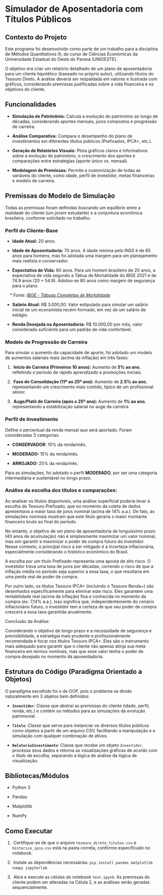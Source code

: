 # Simulador de Aposentadoria com Títulos Públicos
## Contexto do Projeto

Este programa foi desenvolvido como parte de um trabalho para a disciplina de Métodos Quantitativos III, do curso de Ciências Econômicas da Universidade Estadual do Oeste do Paraná (UNIOESTE).

O objetivo era criar um relatório detalhado de um plano de aposentadoria para um cliente hipotético (baseado no próprio autor), utilizando títulos do Tesouro Direto. A análise deveria ser respaldada em valores e ilustrada com gráficos, considerando premissas justificadas sobre a vida financeira e os objetivos do cliente.

## Funcionalidades

- **Simulação de Patrimônio:** Calcula a evolução do patrimônio ao longo de décadas, considerando aportes mensais, juros compostos e progressão de carreira.

- **Análise Comparativa:** Compara o desempenho do plano de investimentos em diferentes títulos públicos (Prefixados, IPCA+, etc.).

- **Geração de Relatórios Visuais:** Plota gráficos claros e informativos sobre a evolução do patrimônio, o crescimento dos aportes e comparações entre estratégias (aporte único vs. mensal).

- **Modelagem de Premissas:** Permite a customização de todas as variáveis do cliente, como idade, perfil de investidor, metas financeiras e modelo de carreira.


## Premissas do Modelo de Simulação

Todas as premissas foram definidas buscando um equilíbrio entre a realidade do cliente (um jovem estudante) e a conjuntura econômica brasileira, conforme solicitado no trabalho.

### Perfil do Cliente-Base

* **Idade Atual:** 20 anos.

* **Idade de Aposentadoria:** 70 anos. A idade mínima pelo INSS é de 65 anos para homens, mas foi adotada uma margem para um planejamento mais realista e conservador.

* **Expectativa de Vida:** 80 anos. Para um homem brasileiro de 20 anos, a expectativa de vida segundo a Tábua de Mortalidade do IBGE 2021 é de 74.9 anos (20 + 54.9). Adotou-se 80 anos como margem de segurança para o plano.

    * *Fonte: [IBGE - Tábuas Completas de Mortalidade](https://www.ibge.gov.br/estatisticas/sociais/populacao/9126-tabuas-completas-de-mortalidade.html)*

* **Salário Atual:** R$ 3.000,00. Valor estipulado para simular um salário inicial de um economista recém-formado, em vez de um salário de estágio.

* **Renda Desejada na Aposentadoria:** R$ 10.000,00 por mês, valor considerado suficiente para um padrão de vida confortável.


### Modelo de Progressão de Carreira

Para simular o aumento da capacidade de aporte, foi adotado um modelo de aumentos salariais reais (acima da inflação) em três fases:

1.  **Início de Carreira (Primeiros 10 anos):** Aumento de **5% ao ano**, refletindo o período de rápido aprendizado e promoções iniciais.

2.  **Fase de Consolidação (11º ao 25º ano):** Aumento de **2.5% ao ano**, representando um crescimento mais contido, típico de um profissional sênior.

3.  **Auge/Platô de Carreira (após o 25º ano):** Aumento de **1% ao ano**, representando a estabilização salarial no auge da carreira.


### Perfil de Investimento

Define o percentual da renda mensal que será aportado. Foram consideradas 3 categorias:

* **CONSERVADOR:** 10% da renda/mês.

* **MODERADO:** 15% da renda/mês.

* **ARROJADO:** 25% da renda/mês.

Para as simulações, foi adotado o perfil **MODERADO**, por ser uma categoria intermediária e sustentável no longo prazo.

### Análise da escolha dos títulos e comparações:

Ao analisar os títulos disponíveis, uma análise superficial poderia levar à escolha do Tesouro Prefixado, que no momento da coleta de dados apresentava a maior taxa de juros nominal (acima de 14% a.a.). De fato, as simulações nominais mostram que este título geraria o maior montante financeiro bruto ao final do período.

No entanto, o objetivo de um plano de aposentadoria de longuíssimo prazo (40 anos de acumulação) não é simplesmente maximizar um valor nominal, mas sim garantir e maximizar o poder de compra futuro do investidor. Nesse contexto, o principal risco a ser mitigado é a incerteza inflacionária, especialmente considerando o histórico econômico do Brasil.

A escolha por um título Prefixado representa uma aposta de alto risco. O investidor trava uma taxa de juros por décadas, correndo o risco de que a inflação média no período seja superior a essa taxa, o que resultaria em uma perda real de poder de compra.

Por outro lado, os títulos Tesouro IPCA+ (incluindo o Tesouro Renda+) são desenhados especificamente para eliminar este risco. Eles garantem uma rentabilidade real (acima da inflação) fixa e conhecida no momento da compra (ex: 7,14% a.a.). Isso significa que, independentemente do cenário inflacionário futuro, o investidor tem a certeza de que seu poder de compra crescerá a essa taxa garantida anualmente.



Conclusão da Análise:

Considerando o objetivo de longo prazo e a necessidade de segurança e previsibilidade, a estratégia mais prudente e profissionalmente recomendada é focar nos títulos Tesouro IPCA+. Eles são o instrumento mais adequado para garantir que o cliente não apenas atinja sua meta financeira em termos nominais, mas que esse valor tenha o poder de compra desejado no momento da aposentadoria.



## Estrutura do Código (Paradigma Orientado a Objetos)

O paradigma escolhido foi o de OOP, pois o problema se divide naturalmente em 3 objetos bem definidos:

* **`Investidor`**: Classe que abstrai as premissas do cliente (idade, perfil, renda, etc.) e contém os métodos para as simulações da evolução patrimonial.

* **`Titulo`**: Classe que serve para instanciar os diversos títulos públicos como objetos a partir de um arquivo CSV, facilitando a manipulação e a simulação com qualquer combinação de ativos.

* **`RelatorioInvestimento`**: Classe que recebe um objeto `Investidor`, processa seus dados e retorna as visualizações gráficas de acordo com o título de escolha, separando a lógica de análise da lógica de visualização.



## Bibliotecas/Módulos

* Python 3

* Pandas

* Matplotlib

* NumPy


## Como Executar

1.  Certifique-se de que o arquivo `tesouro_direto_titulos.csv` e `historico_ipca.csv` está na pasta correta, conforme especificado no notebook.

2.  Instale as dependências necessárias: `pip install pandas matplotlib numpy jupyterlab`.

3.  Abra e execute as células do notebook `test.ipynb`. As premissas do cliente podem ser alteradas na Célula 2, e as análises serão geradas sequencialmente.